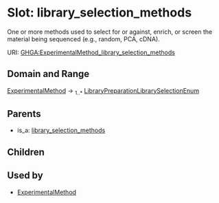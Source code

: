 
# Slot: library_selection_methods


One or more methods used to select for or against, enrich, or screen the material being sequenced (e.g., random, PCA, cDNA).

URI: [GHGA:ExperimentalMethod_library_selection_methods](https://w3id.org/GHGA/ExperimentalMethod_library_selection_methods)


## Domain and Range

[ExperimentalMethod](ExperimentalMethod.md) &#8594;  <sub>1..\*</sub> [LibraryPreparationLibrarySelectionEnum](LibraryPreparationLibrarySelectionEnum.md)

## Parents

 *  is_a: [library_selection_methods](library_selection_methods.md)

## Children


## Used by

 * [ExperimentalMethod](ExperimentalMethod.md)
